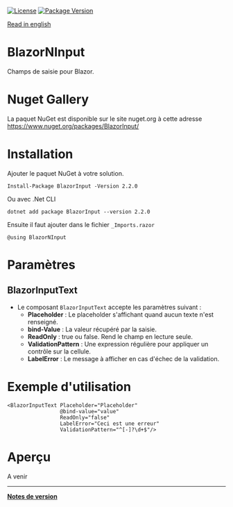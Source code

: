 [![License](https://img.shields.io/github/license/BlazorExtensions/Storage.svg?longCache=true&style=flat-square)](LICENSE)
[![Package Version](https://img.shields.io/badge/nuget-v2.0.0-blue.svg?longCache=true&style=flat-square)](https://www.nuget.org/packages/BlazorInput/)

[Read in english](BlazorNInput.en.md)

# BlazorNInput

Champs de saisie pour Blazor.

# Nuget Gallery
La paquet NuGet est disponible sur le site nuget.org à cette adresse https://www.nuget.org/packages/BlazorInput/

# Installation

Ajouter le paquet NuGet à votre solution. 
```
Install-Package BlazorInput -Version 2.2.0
```
Ou avec .Net CLI
```
dotnet add package BlazorInput --version 2.2.0
```

Ensuite il faut ajouter dans le fichier ```_Imports.razor```
```
@using BlazorNInput
```

# Paramètres  
## BlazorInputText
- Le composant ```BlazorInputText``` accepte les paramètres suivant :
    -	**Placeholder** : Le placeholder s'affichant quand aucun texte n'est renseigné.
    - **bind-Value** : La valeur récupéré par la saisie.
    - **ReadOnly** : true ou false. Rend le champ en lecture seule.
    - **ValidationPattern** : Une expression régulière pour appliquer un contrôle sur la cellule.
    - **LabelError** : Le message à afficher en cas d'échec de la validation.




# Exemple d'utilisation

```
<BlazorInputText Placeholder="Placeholder"
                 @bind-value="value"
                 ReadOnly="false"
                 LabelError="Ceci est une erreur"
                 ValidationPattern="^[-]?\d+$"/>
```

# Aperçu
A venir
___
**[Notes de version](BlazorNInput_RELEASE_NOTE.md)** 

